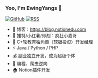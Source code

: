 ### Yoo, I'm EwingYangs 👋

[![GitHub](https://img.shields.io/badge/dynamic/json?logo=github&label=GitHub&labelColor=495867&color=495867&query=%24.data.totalSubs&url=https%3A%2F%2Fapi.spencerwoo.com%2Fsubstats%2F%3Fsource%3Dgithub%26queryKey%3Dhayschan&style=flat-square)](https://github.com/hayschan)
[![RSS](https://img.shields.io/badge/dynamic/json?logo=rss&logoColor=white&label=RSS&labelColor=95B8D1&color=95B8D1&query=%24.data.totalSubs&url=https%3A%2F%2Fapi.spencerwoo.com%2Fsubstats%2F%3Fsource%3Dfeedly%257Cinoreader%257CfeedsPub%26queryKey%3Dhttps://haysc.tech/feed.xml&style=flat-square)](https://haysc.tech/)

- 👏 博客：https://blog.notionedu.com
- 🤙 推特/小红薯/即刻：疯狂小嘉哥
- 🦄 C+轮教育独角兽（软银投资）开发经理
- ⚡ Java / Python / PHP
- 💰 副业独立开发，成为超级个体
- 🤖️ 编程、爬虫逆向
- 🏠 Notion插件开发
